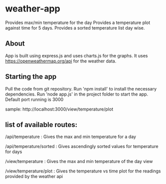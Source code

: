 # weather-app
Provides max/min temperature for the day
Provides a temperature plot against time for 5 days.
Provides a sorted temperature list day wise.

## About
App is built using express.js and uses charts.js for the graphs. 
It uses https://openweathermap.org/api for the weather data.

## Starting the app
Pull the code from git repository. Run 'npm install' to install the necessary dependencies. Run 'node app.js' in the project folder to start the app. Default port running is 3000

sample:
http://localhost:3000/view/temperature/plot

## list of available routes:

/api/temperature          : Gives the max and min temperature for a day

/api/temperature/sorted   : Gives ascendingly sorted values for temperature for days

/view/temperature         : Gives the max and min temperature of the day view

/view/temperature/plot    : Gives the temperature vs time plot for the readings provided by the weather api
